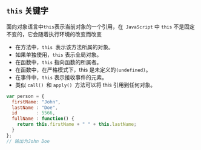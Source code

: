 ## `this` 关键字

面向对象语言中` this `表示当前对象的一个引用，在` JavaScript` 中 `this` 不是固定不变的，它会随着执行环境的改变而改变

- 在方法中，`this `表示该方法所属的对象。
- 如果单独使用，`this` 表示全局对象。
- 在函数中，`this` 指向函数的所属者。
- 在函数中，在严格模式下，this 是未定义的`(undefined)`。
- 在事件中，`this` 表示接收事件的元素。
- 类似 `call() `和 `apply() `方法可以将 this 引用到任何对象。

```js
var person = {
  firstName: "John",
  lastName : "Doe",
  id       : 5566,
  fullName : function() {
    return this.firstName + " " + this.lastName;
  }
};
// 输出为John Doe
```

